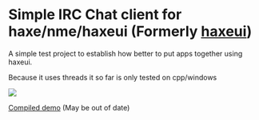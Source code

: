 Simple IRC Chat client for haxe/nme/haxeui (Formerly <a href="https://github.com/ianharrigan/haxeui">haxeui</a>)
================================
A simple test project to establish how better to put apps together using haxeui.

Because it uses threads it so far is only tested on cpp/windows

<img src="https://raw.github.com/ianharrigan/hui-irc-threadtest/master/demo/main.jpg" />

<a href="https://raw.github.com/ianharrigan/hui-irc-threadtest/blob/master/demo/haxeirc.exe">Compiled demo</a> (May be out of date)

